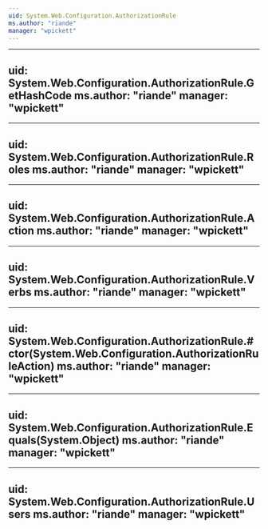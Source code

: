 ```yaml
---
uid: System.Web.Configuration.AuthorizationRule
ms.author: "riande"
manager: "wpickett"
---
```


---
uid: System.Web.Configuration.AuthorizationRule.GetHashCode
ms.author: "riande"
manager: "wpickett"
---

---
uid: System.Web.Configuration.AuthorizationRule.Roles
ms.author: "riande"
manager: "wpickett"
---

---
uid: System.Web.Configuration.AuthorizationRule.Action
ms.author: "riande"
manager: "wpickett"
---

---
uid: System.Web.Configuration.AuthorizationRule.Verbs
ms.author: "riande"
manager: "wpickett"
---

---
uid: System.Web.Configuration.AuthorizationRule.#ctor(System.Web.Configuration.AuthorizationRuleAction)
ms.author: "riande"
manager: "wpickett"
---

---
uid: System.Web.Configuration.AuthorizationRule.Equals(System.Object)
ms.author: "riande"
manager: "wpickett"
---

---
uid: System.Web.Configuration.AuthorizationRule.Users
ms.author: "riande"
manager: "wpickett"
---
